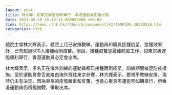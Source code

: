 ```yaml
---
layout: post
title: 林大輝：如東京奧運順利舉行　本港運動員定會出席
date: 2021-05-10 15:18:11.000000000 +08:00
link: https://news.rthk.hk/rthk/ch/component/k2/1590109-20210510.htm
categories: rthk
---
```


體院主席林大輝表示，體院上月已安排教練、運動員和職員接種疫苗，接種效果好，已有超過500人接種兩劑疫苗。他說，接種疫苗是最佳防疫工作，如東京奧運能順利舉行，香港運動員必定會出席。

林大輝表示，多名正在海外訓練的運動員都已接種兩劑疫苗，訓練期間做足防疫措施。至於運動員會否直接由海外飛往東京參賽，林大輝表示，要視乎教練安排，現時仍未有決定，因為東京的疫情嚴重和反覆，也擔心東京奧運能否如期舉行，但香港運動員仍積極備戰，爭取出席。
